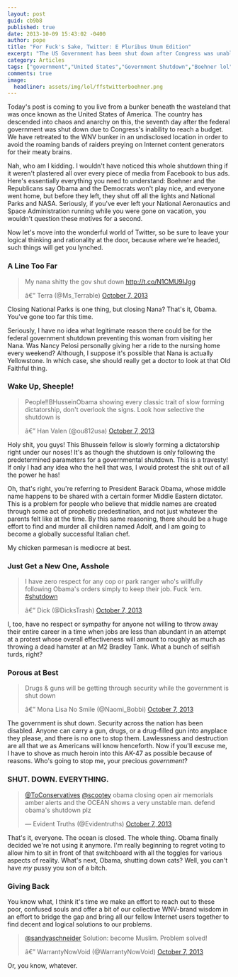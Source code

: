 ```yaml
---
layout: post
guid: cb9b8
published: true
date: 2013-10-09 15:43:02 -0400
author: pope
title: "For Fuck's Sake, Twitter: E Pluribus Unum Edition"
excerpt: "The US Government has been shut down after Congress was unable to reach an agreement on the 2014 federal budget. A number of Twitter users, as always, have some very important and insightful things to say about this. And I have some less than pleasant things to say about them."
category: Articles
tags: ["government","United States","Government Shutdown","Boehner lol","thanks Obama","FFS Twitter"]
comments: true 
image:
  headliner: assets/img/lol/ffstwitterboehner.png
---
```


Today's post is coming to you live from a bunker beneath the wasteland that was once known as the United States of America. The country has descended into chaos and anarchy on this, the seventh day after the federal government was shut down due to Congress's inability to reach a budget. We have retreated to the WNV bunker in an undisclosed location in order to avoid the roaming bands of raiders preying on Internet content generators for their meaty brains.

Nah, who am I kidding. I wouldn't have noticed this whole shutdown thing if it weren't plastered all over every piece of media from Facebook to bus ads. Here's essentially everything you need to understand: Boehner and the Republicans say Obama and the Democrats won't play nice, and everyone went home, but before they left, they shut off all the lights and National Parks and NASA. Seriously, if you've ever left your National Aeronautics and Space Administration running while you were gone on vacation, you wouldn't question these motives for a second.

Now let's move into the wonderful world of Twitter, so be sure to leave your logical thinking and rationality at the door, because where we're headed, such things will get you lynched.

<script async="" src="//platform.twitter.com/widgets.js" charset="utf-8"></script>

### A Line Too Far

<blockquote class="twitter-tweet"><p>My nana shitty the gov shut down <a href="http://t.co/N1CMU9IJgg">http://t.co/N1CMU9IJgg</a></p>â€” Terra (@Ms_Terrable) <a href="https://twitter.com/Ms_Terrable/statuses/387224737782317056">October 7, 2013</a></blockquote>

Closing National Parks is one thing, but closing Nana? That's it, Obama. You've gone too far this time.

Seriously, I have no idea what legitimate reason there could be for the federal government shutdown preventing this woman from visiting her Nana. Was Nancy Pelosi personally giving her a ride to the nursing home every weekend? Although, I suppose it's possible that Nana is actually Yellowstone. In which case, she should really get a doctor to look at that Old Faithful thing.

### Wake Up, Sheeple!

<blockquote class="twitter-tweet"><p>People!!BHusseinObama showing every classic trait of slow forming dictatorship, don't overlook the signs. Look how selective the shutdown is</p>â€” Han Valen (@ou812usa) <a href="https://twitter.com/ou812usa/statuses/387224884197068800">October 7, 2013</a></blockquote>

Holy shit, you guys! This Bhussein fellow is slowly forming a dictatorship right under our noses! It's as though the shutdown is only following the predetermined parameters for a governmental shutdown. This is a travesty! If only I had any idea who the hell that was, I would protest the shit out of all the power he has!

Oh, that's right, you're referring to President Barack Obama, whose middle name happens to be shared with a certain former Middle Eastern dictator. This is a problem for people who believe that middle names are created through some act of prophetic predestination, and not just whatever the parents felt like at the time. By this same reasoning, there should be a huge effort to find and murder all children named Adolf, and I am going to become a globally successful Italian chef.

My chicken parmesan is mediocre at best.

### Just Get a New One, Asshole

<blockquote class="twitter-tweet"><p>I have zero respect for any cop or park ranger who's willfully following Obama's orders simply to keep their job. Fuck 'em. <a href="https://twitter.com/search?q=%23shutdown&amp;src=hash">#shutdown</a></p>â€” Dick (@DicksTrash) <a href="https://twitter.com/DicksTrash/statuses/387229851058335745">October 7, 2013</a></blockquote>

I, too, have no respect or sympathy for anyone not willing to throw away their entire career in a time when jobs are less than abundant in an attempt at a protest whose overall effectiveness will amount to roughly as much as throwing a dead hamster at an M2 Bradley Tank. What a bunch of selfish turds, right?

### Porous at Best

<blockquote class="twitter-tweet"><p>Drugs &amp; guns will be getting through security while the government is shut down</p>â€” Mona Lisa No Smile (@Naomi_Bobbi) <a href="https://twitter.com/Naomi_Bobbi/statuses/387224775493296128">October 7, 2013</a></blockquote>

The government is shut down. Security across the nation has been disabled. Anyone can carry a gun, drugs, or a drug-filled gun into anyplace they please, and there is no one to stop them. Lawlessness and destruction are all that we as Americans will know henceforth. Now if you'll excuse me, I have to shove as much heroin into this AK-47 as possible because of reasons. Who's going to stop me, your precious _government_?

### SHUT. DOWN. EVERYTHING.

<blockquote class="twitter-tweet"><p><a href="https://twitter.com/ToConservatives">@ToConservatives</a> <a href="https://twitter.com/scootey">@scootey</a> obama closing open air memorials amber alerts and the OCEAN shows a very unstable man. defend obama's shutdown plz</p>— Evident Truths (@Evidentruths) <a href="https://twitter.com/Evidentruths/statuses/387223442908397569">October 7, 2013</a></blockquote>

That's it, everyone. The ocean is closed. The whole thing. Obama finally decided we're not using it anymore. I'm really beginning to regret voting to allow him to sit in front of that switchboard with all the toggles for various aspects of reality. What's next, Obama, shutting down cats? Well, you can't have _my_ pussy you son of a bitch.

### Giving Back

You know what, I think it's time we make an effort to reach out to these poor, confused souls and offer a bit of our collective WNV-brand wisdom in an effort to bridge the gap and bring all our fellow Internet users together to find decent and logical solutions to our problems.

<blockquote class="twitter-tweet"><p><a href="https://twitter.com/sandyaschneider">@sandyaschneider</a> Solution: become Muslim. Problem solved!</p>â€” WarrantyNowVoid (@WarrantyNowVoid) <a href="https://twitter.com/WarrantyNowVoid/statuses/387311837101834241">October 7, 2013</a></blockquote>

Or, you know, whatever.